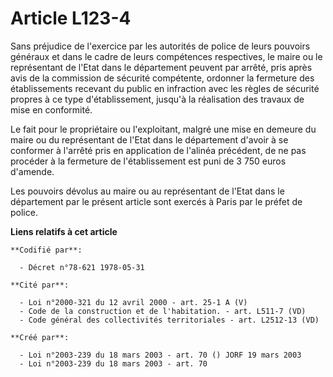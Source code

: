 # Article L123-4

Sans préjudice de l'exercice par les autorités de police de leurs pouvoirs généraux et dans le cadre de leurs compétences
respectives, le maire ou le représentant de l'Etat dans le département peuvent par arrêté, pris après avis de la commission
de sécurité compétente, ordonner la fermeture des établissements recevant du public en infraction avec les règles de sécurité
propres à ce type d'établissement, jusqu'à la réalisation des travaux de mise en conformité.

Le fait pour le propriétaire ou l'exploitant, malgré une mise en demeure du maire ou du représentant de l'Etat dans le
département d'avoir à se conformer à l'arrêté pris en application de l'alinéa précédent, de ne pas procéder à la fermeture de
l'établissement est puni de 3 750 euros d'amende.

Les pouvoirs dévolus au maire ou au représentant de l'Etat dans le département par le présent article sont exercés à Paris
par le préfet de police.

**Liens relatifs à cet article**

	**Codifié par**:

	  - Décret n°78-621 1978-05-31

	**Cité par**:

	  - Loi n°2000-321 du 12 avril 2000 - art. 25-1 A (V)
	  - Code de la construction et de l'habitation. - art. L511-7 (VD)
	  - Code général des collectivités territoriales - art. L2512-13 (VD)

	**Créé par**:

	  - Loi n°2003-239 du 18 mars 2003 - art. 70 () JORF 19 mars 2003
	  - Loi n°2003-239 du 18 mars 2003 - art. 70
